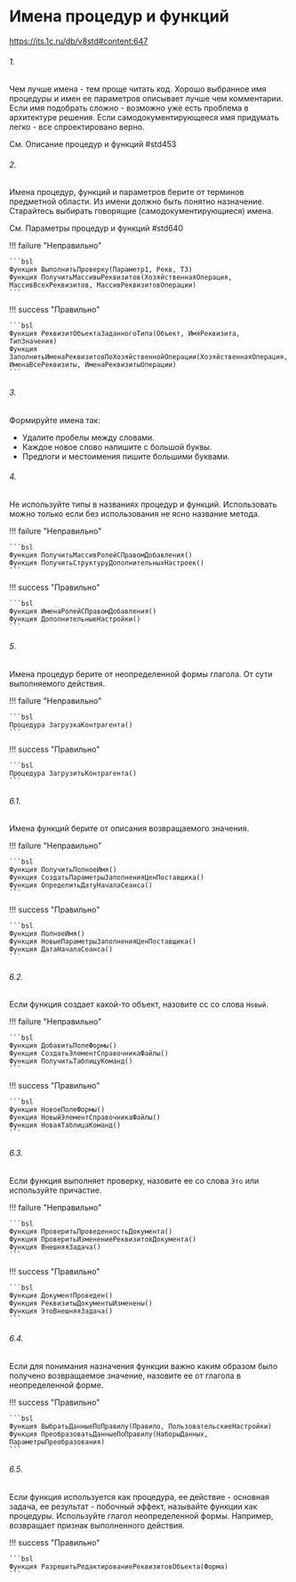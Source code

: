 # Имена процедур и функций

https://its.1c.ru/db/v8std#content:647

###### 1.

Чем лучше имена - тем проще читать код. Хорошо выбранное имя процедуры и имен ее параметров описывает лучше чем комментарии. Если имя подобрать сложно - возможно уже есть проблема в архитектуре решения. Если самодокументирующееся имя придумать легко - все спроектировано верно.

См. Описание процедур и функций #std453

###### 2.

Имена процедур, функций и параметров берите от терминов предметной области. Из имени должно быть понятно назначение. Старайтесь выбирать говорящие (самодокументирующиеся) имена.

См. Параметры процедур и функций #std640

!!! failure "Неправильно"

    ```bsl
    Функция ВыполнитьПроверку(Параметр1, Рекв, ТЗ)
    Функция ПолучитьМассивыРеквизитов(ХозяйственнаяОперация, МассивВсехРеквизитов, МассивРеквизитовОперации)
    ```

!!! success "Правильно"

    ```bsl
    Функция РеквизитОбъектаЗаданногоТипа(Объект, ИмяРеквизита, ТипЗначения)
    Функция ЗаполнитьИменаРеквизитовПоХозяйственнойОперации(ХозяйственнаяОперация, ИменаВсеРеквизиты, ИменаРеквизитыОперации)
    ```

###### 3.

Формируйте имена так:

- Удалите пробелы между словами.
- Каждое новое слово напишите с большой буквы.
- Предлоги и местоимения пишите большими буквами.

###### 4.

Не используйте типы в названиях процедур и функций. Использовать можно только если без использования не ясно название метода.

!!! failure "Неправильно"

    ```bsl
    Функция ПолучитьМассивРолейСПравомДобавления()
    Функция ПолучитьСтруктуруДополнительныхНастроек()
    ```

!!! success "Правильно"

    ```bsl
    Функция ИменаРолейСПравомДобавления()
    Функция ДополнительныеНастройки()
    ```

###### 5.

Имена процедур берите от неопределенной формы глагола. От сути выполняемого действия.

!!! failure "Неправильно"

    ```bsl
    Процедура ЗагрузкаКонтрагента()
    ```

!!! success "Правильно"

    ```bsl
    Процедура ЗагрузитьКонтрагента()
    ```

###### 6.1.

Имена функций берите от описания возвращаемого значения.

!!! failure "Неправильно"

    ```bsl
    Функция ПолучитьПолноеИмя() 
    Функция СоздатьПараметрыЗаполненияЦенПоставщика() 
    Функция ОпределитьДатуНачалаСеанса()
    ```

!!! success "Правильно"

    ```bsl
    Функция ПолноеИмя() 
    Функция НовыеПараметрыЗаполненияЦенПоставщика() 
    Функция ДатаНачалаСеанса()
    ```

###### 6.2.

Если функция создает какой-то объект, назовите сс со слова `Новый`.

!!! failure "Неправильно"

    ```bsl
    Функция ДобавитьПолеФормы()
    Функция СоздатьЭлементСправочникаФайлы()
    Функция ПолучитьТаблицуКоманд()
    ```

!!! success "Правильно"

    ```bsl
    Функция НовоеПолеФормы() 
    Функция НовыйЭлементСправочникаФайлы()
    Функция НоваяТаблицаКоманд()
    ```

###### 6.3.

Если функция выполняет проверку, назовите ее со слова `Это` или используйте причастие.

!!! failure "Неправильно"

    ```bsl
    Функция ПроверитьПроведенностьДокумента()
    Функция ПроверитьИзменениеРеквизитовДокумента()
    Функция ВнешняяЗадача()
    ```

!!! success "Правильно"

    ```bsl
    Функция ДокументПроведен()
    Функция РеквизитыДокументыИзменены()
    Функция ЭтоВнешняяЗадача()
    ```

###### 6.4.

Если для понимания назначения функции важно каким образом было получено возвращаемое значение, назовите ее от глагола в неопределенной форме.

!!! success "Правильно"

    ```bsl
    Функция ВыбратьДанныеПоПравилу(Правило, ПользовательскиеНастройки)
    Функция ПреобразоватьДанныеПоПравилу(НаборыДанных, ПараметрыПреобразования)
    ```

###### 6.5.

Если функция используется как процедура, ее действие - основная задача, ее результат - побочный эффект, называйте функции как процедуры. Используйте глагол неопределенной формы. Например, возвращает признак выполненного действия.

!!! success "Правильно"

    ```bsl
    Функция РазрешитьРедактированиеРеквизитовОбъекта(Форма) 
    ```